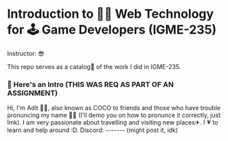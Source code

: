 # Introduction to 👨‍💻 Web Technology for 🕹 Game Developers (IGME-235) 
Instructor: 😎

This repo serves as a catalog📒 of the work I did in IGME-235.


### 📌 Here's an Intro (THIS WAS REQ AS PART OF AN ASSIGNMENT)
Hi, I'm Adit 🙋‍♂️, also known as COCO to friends and those who have trouble pronuncing my name 🤷‍♂️ (I'll demo you on how to pronunce it correctly, just lmk). I am very passionate about travelling and visiting new places✈. I 💗 to learn and help around :D. 
Discord: ------- (might post it, idk)
